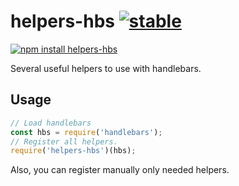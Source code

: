 # helpers-hbs [![stable](http://badges.github.io/stability-badges/dist/stable.svg)](http://github.com/badges/stability-badges)

[![npm install helpers-hbs](https://nodei.co/npm/helpers-hbs.png?compact=true)](https://npmjs.org/package/helpers-hbs/)

Several useful helpers to use with handlebars.

## Usage

```js
// Load handlebars
const hbs = require('handlebars');
// Register all helpers.
require('helpers-hbs')(hbs);
```

Also, you can register manually only needed helpers.
